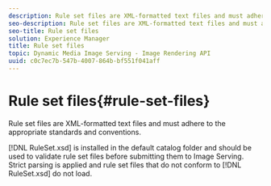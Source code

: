 ```yaml
---
description: Rule set files are XML-formatted text files and must adhere to the appropriate standards and conventions.
seo-description: Rule set files are XML-formatted text files and must adhere to the appropriate standards and conventions.
seo-title: Rule set files
solution: Experience Manager
title: Rule set files
topic: Dynamic Media Image Serving - Image Rendering API
uuid: c0c7ec7b-547b-4007-864b-bf551f041aff
---
```


# Rule set files{#rule-set-files}

Rule set files are XML-formatted text files and must adhere to the appropriate standards and conventions.

 [!DNL RuleSet.xsd] is installed in the default catalog folder and should be used to validate rule set files before submitting them to Image Serving. Strict parsing is applied and rule set files that do not conform to [!DNL RuleSet.xsd] do not load. 